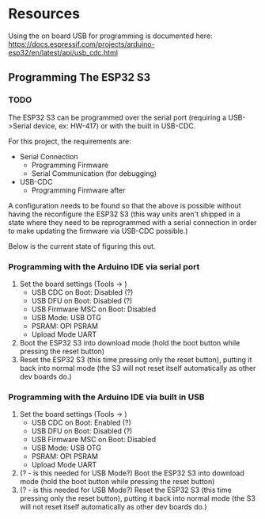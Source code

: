 # Resources #

Using the on board USB for programming is documented here: https://docs.espressif.com/projects/arduino-esp32/en/latest/api/usb_cdc.html

## Programming The ESP32 S3 ##

### TODO ###

The ESP32 S3 can be programmed over the serial port (requiring a USB->Serial device, ex: HW-417) or with the built in USB-CDC.

For this project, the requirements are:

- Serial Connection
  - Programming Firmware
  - Serial Communication (for debugging)
- USB-CDC
  - Programming Firmware after 

A configuration needs to be found so that the above is possible without having the reconfigure the ESP32 S3 (this way units aren't shipped in a state where they need to be reprogrammed with a serial connection in order to make updating the firmware via USB-CDC possible.)

Below is the current state of figuring this out.

### Programming with the Arduino IDE via serial port ###
1. Set the board settings (Tools -> )
    - USB CDC on Boot: Disabled (?)
    - USB DFU on Boot: Disabled (?)
    - USB Firmware MSC on Boot: Disabled
    - USB Mode: USB OTG
    - PSRAM: OPI PSRAM
    - Upload Mode UART
2. Boot the ESP32 S3 into download mode (hold the boot button while pressing the reset button)
3. Reset the ESP32 S3 (this time pressing only the reset button), putting it back into normal mode (the S3 will not reset itself automatically as other dev boards do.)

### Programming with the Arduino IDE via built in USB ###

1. Set the board settings (Tools -> )
    - USB CDC on Boot: Enabled (?)
    - USB DFU on Boot: Disabled (?)
    - USB Firmware MSC on Boot: Disabled
    - USB Mode: USB OTG
    - PSRAM: OPI PSRAM
    - Upload Mode UART
1. (? - is this needed for USB Mode?) Boot the ESP32 S3 into download mode (hold the boot button while pressing the reset button)
2. (? - is this needed for USB Mode?) Reset the ESP32 S3 (this time pressing only the reset button), putting it back into normal mode (the S3 will not reset itself automatically as other dev boards do.)
